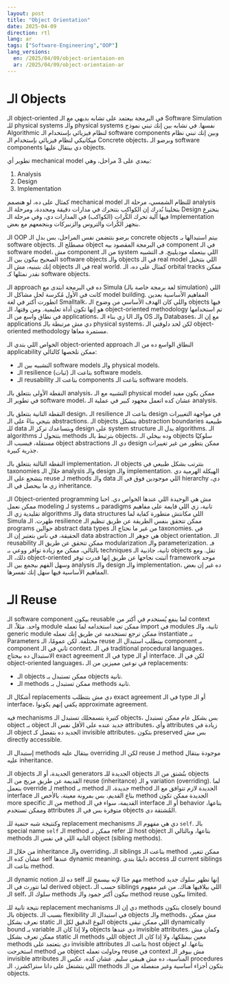 ```yaml
---
layout: post
title: "Object Orientation"
date: 2025-04-09
direction: rtl
lang: ar
tags: ["Software-Engineering","OOP"]
lang_versions:
  en: /2025/04/09/object-orientaion-en  
  ar: /2025/04/09/object-orientaion-ar 
---
```



# الـ Objects

الـ object-oriented في البرمجة بيعتمد على تشابه بديهي مع الـ Software Simulation للـ physical systems والـ physical systems نفسها. في تشابه بين إنك تبني نموذج Algorithmic لنظام فيزيائي بإستخدام الـ software components وبين إنك تبني نظام ميكانيكي لنظام فيزيائي بإستخدام الـ Concrete objects، وبرضو الـ software components دي بيتقال عليها objects.

تطوير أي mechanical model بيعدي على 3 مراحل، وهي:

1. Analysis
2. Design
3. Implementation

كمثال على ده، لو هنصمم mechanical model للنظام الشمسي، مرحلة الـ analysis بتخلينا نُدرك إن الكواكب بتتحرك في مدارات دقيقة ومحددة، ومرحلة الـ Design بنخترع فيها آلية تحرك الكُرات (الكواكب) في المدارات دي، وفي مرحلة الـ Implementation بنجهز الكُرات والتروس والزنبركات وبنجمعهم مع بعض.

الـ OOP برضو بتتضمن نفس المراحل، بس بدل الـ concrete objects بيتم استبدالها بـ software objects. مصطلح الـ object في البرمجة المقصود بيه component في الـ software model، مش component من الـ system اللي بيتعمله موديلينج. فـ التشبيه الصحيح بيكون بين الـ software objects والـ objects في الـ real model اللي بتتخيل إنك بتبنيه، مش الـ objects في الـ real world. كمثال على ده، الـ orbital tracks ممكن نقدر نمثلها كـ software objects.

الـ approach ده في البرمجة ابتدى مع Simula (لغة برمجة خاصة بالـ simulation) اللي كانت في الأول مُكرسة لحل مشاكل الـ model building. المفاهيم الأساسية بعدين اتطورت أكتر في لغة Smalltalk، واللي كان الهدف الأساسي من وضوح الـ objects فيها هو إنها تكون أداة تعليمية. ومن وقتها، الـ object-oriented methodology تم استخدامها في نطاق واسع من الـ applications، زي بناء الـ UI والـ OS والـ Databases، مع إن الـ applications دي مش مرتبطة بالـ physical systems، لكن لحد دلوقتي الـ object-oriented methodology مستمرة معاها.

الخواص اللي بتدي الـ object-oriented approach النطاق الواسع ده من الـ applicability ممكن نلخصها كالتالي:

- التشبيه بين الـ software models والـ physical models.
- الـ resilience (ثبات) بتاعت الـ software models.
- الـ reusability بتاعت الـ components بتاعت الـ software models.

النقطة الأولى بتتعلق بالـ analysis، التشبيه مع الـ physical model ممكن يكون مفيد في تطوير الـ software model، عشان كده اتعمل مجهود كبير في عملية الـ analysis.

النقطة التانية بتتعلق بالـ design، الـ resilience بتاعت الـ design في مواجهة التغييرات بتيجي بناءً على الـ abstractions. الـ objects بتشكل abstraction boundaries طبيعية للـ data وبتساعدك تركز الـ design على system structure بدل الـ algorithms. الـ algorithms بتتحول لـ methods بترتبط بالـ objects، وده بيخلي الـ objects سلوكيًا مستقلة، فبسبب الـ object abstractions دي الـ design ممكن يتطور من غير تغييرات جذرية كبيرة.

النقطة التالتة بتتعلق بالـ implementation، الـ objects بتترتب بشكل طبيعي في taxonomies خلال الـ analysis والـ design والـ implementation. الهيكلة الهرمية دي بتشجع على الـ reuse لـ methods والـ data اللي موجودين فوق في الـ hierarchy دي، زي ما بيحصل في الـ inheritance.

الـ Object-oriented programming مش هي الوحيدة اللي عندها الخواص دي. احنا ممكن نعمل modeling لـ systems بـ paradigms تانية، زي اللي قايمة على مفاهيم تقليدية زي الـ algorithms والـ data structures اللي مكانتش متطورة كفاية لما Simula ظهرت. الـ resilience ممكن تتحقق بنفس الطريقة عن طريق تنظيم الـ programs حوالين abstract data types من غير ما نحتاج الـ taxonomies. في الحقيقة، في ناس بتعتبر إن الـ data abstraction هي جوهر الـ object orientation. الـ reusability ممكن تتحقق عن طريق الـ modularization والـ parameterization. فـ بالتالي، ممكن مع زيادة توافر ووعي بـ techniques تانية، جاذبية الـ objects تقل. ومع ذلك، الـ object-oriented أثبتت نجاحها عن طريق إنها قدرت توفر framework موحد وسهل الفهم بيجمع بين الـ analysis والـ design والـ implementation، ده غير إن بعض المفاهيم الأساسية فيها سهل إنك تفسرها.

# الـ Reuse

الـ software component بيكون reusable لما ينفع يُستخدم في أكتر من context واحد. مثلاً، الـ module ممكن تعيد استخدامه لما تعمله import في modules تانية، والـ generic module ممكن ترجع تستخدمه عن طريق إنك تعمله instantiate بـ Parameters مختلفة. لكن عمومًا، الـ reuse بيتطلب استبدال الـ component بـ component تاني في الـ context.
في الـ traditional procedural languages، الاستبدال ده بيحتاج exact agreement في الـ type أو الـ interface. لكن في الـ object-oriented languages، في نوعين مميزين من الـ replacements:

- الـ objects ممكن تستبدل بـ objects تانية.
- الـ methods ممكن تستبدل بـ methods تانية.

أشكال الـ replacements دي مش بتتطلب exact agreement في الـ type أو الـ interface، يكفي إنهم يكونوا approximate agreement.

فيه mechanisms كتيرة بتسمحلك تستبدل الـ objects، بس بشكل عام ممكن تستبدل object بـ object جديد عنده على الأقل نفس الـ attributes، وأي attributes زيادة في الـ object الجديد ده بتفضل كـ invisible attributes، بتكون preserved بس مش directly accessible.

إستبدال الـ methods بيتقال عليه overriding لكن الـ reuse لـ method موجودة بيتقال عليه inheritance.

الـ objects الجديدة، أو الـ generators الجديدة للـ objects بتُشتق من الـ objects القديمة عن طريق مزيج من الـ reuse (inheritance) و الـ variation (overriding). لما بنعمل override لـ method بـ method جديدة، الـ method الجديدة لازم تتوافق مع الـ interface بتاع القديم، بس بمرونة معينة، بالأخص الـ method الجديدة ممكن تكون more specific من الـ method القديمة، سواء في الـ interface أو الـ behavior بتاعها، وممكن تستخدم attributes متوفرة بس في الـ objects المُشتقة دي.

وكنتيجة شبه حتمية للـ replacement mechanisms دي هي مفهوم الـ `self`. بالـ special name `self` الـ method ممكن تـ refer للـ host object بتاعها، وبالتالي الـ methods التانية اللي في نفس الـ object (sibling methods).

من خلال الـ inheritance والـ overriding، الـ siblings بتاعت الـ method ممكن تتغير، عشان كده الـ self عندها dynamic meaning، دايمًا بتدي access للـ current siblings بتاعت الـ method.

الـ dynamic notion ده للـ self مهم جدًا لإنه بيسمح للـ method إنها تظهر سلوك جديد لما تتورث في الـ derived object، حسب الـ siblings اللي بيلاقيها هناك. من غير مفهوم الـ self، سلوك الـ methods بيكون أكتر جمود والـ method reuse بيكون limited.

نتيجة تانية للـ replacement mechanisms دي إن الـ methods بتكون closely bound بالـ objects. بسبب الـ flexibility في استبدال الـ objects والـ methods، مش ممكن نعرف بشكل static النوع الدقيق لكل الـ objects اللي ممكن تبقى dynamically bound بـ variable ولا إذا كان الـ objects دي عندها invisible attributes. وكمان مش ممكن تعرف بشكل static الـ methods اللي object معين بيمتلكها، ولا إذا كان الـ methods دي بتعتمد على invisible attributes بتاعت الـ host object بتاعها. لو استخرجت method من object وحاولت تعمله reuse في context مش بيوفر الـ invisible attributes المناسبة، ده مش هيبقى سليم. عشان كده، عكس الـ procedures اللي بتشتغل على داتا ستراكشرز، الـ methods بتكون أجزاء أساسية وغير منفصلة من الـ objects.